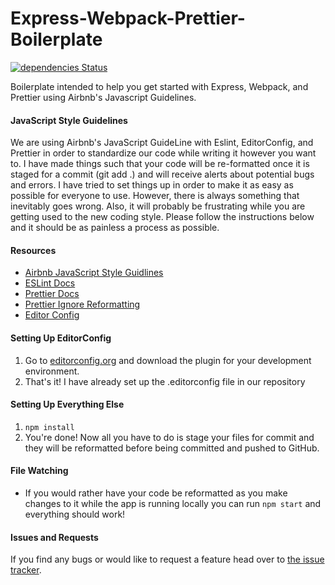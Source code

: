 # Express-Webpack-Prettier-Boilerplate

[![dependencies Status](https://david-dm.org/dhull33/Express-Webpack-Prettier-Boilerplate.svg)](https://david-dm.org/dhull33/Express-Webpack-Prettier-Boilerplate)

Boilerplate intended to help you get started with Express, Webpack, and Prettier using Airbnb's Javascript Guidelines.

#### JavaScript Style Guidelines

We are using Airbnb's JavaScript GuideLine with Eslint, EditorConfig, and Prettier in order to
standardize our code while writing it however you want to. I have made things such that your code
will be re-formatted once it is staged for a commit (git add .) and will receive alerts about
potential bugs and errors. I have tried to set things up in order to make it as easy as possible
for everyone to use. However, there is always something that inevitably goes wrong. Also, it
will probably be frustrating while you are getting used to the new coding style.
Please follow the instructions below and it should be as painless a process as possible.

#### Resources

- [Airbnb JavaScript Style Guidlines](https://github.com/airbnb/javascript)
- [ESLint Docs](https://eslint.org/docs/user-guide/getting-started)
- [Prettier Docs](https://prettier.io/docs/en/index.html)
- [Prettier Ignore Reformatting](https://prettier.io/docs/en/ignore.html)
- [Editor Config](https://editorconfig.org/#download)

#### Setting Up EditorConfig

1. Go to [editorconfig.org](https://editorconfig.org/#download) and download the plugin for your
   development environment.
2. That's it! I have already set up the .editorconfig file in our repository

#### Setting Up Everything Else

1. `npm install`
2. You're done! Now all you have to do is stage your files for commit and they will be
   reformatted before being committed and pushed to GitHub.

#### File Watching

- If you would rather have your code be reformatted as you make changes to it while the app is
  running locally you can run `npm start` and everything should work!

#### Issues and Requests

If you find any bugs or would like to request a feature head over to [the issue tracker](https://github.com/dhull33/Express-Webpack-Prettier-Boilerplate/issues).
